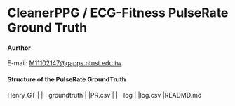 # CleanerPPG / ECG-Fitness PulseRate Ground Truth

#### Aurthor
E-mail: M11102147@gapps.ntust.edu.tw

#### Structure of the PulseRate GroundTruth
Henry_GT
	|
	|--groundtruth
		|
		|PR.csv
	|
	|--log
        |
        |log.csv
	|READMD.md

